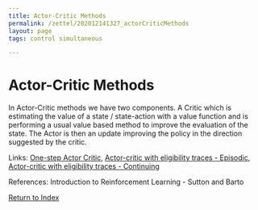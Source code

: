 ```yaml
---
title: Actor-Critic Methods
permalink: /zettel/202012141327_actorCriticMethods
layout: page
tags: control simultaneous

---
```

# Actor-Critic Methods

In Actor-Critic methods we have two components. A Critic which is estimating the value of a 
state / state-action with a value function and is performing a usual value based method
to improve the evaluation of the state. The Actor is then an update improving the policy 
in the direction suggested by the critic. 

Links: [One-step Actor Critic](202012121514_oneStepActorCritic), [Actor-critic with eligibility traces - Episodic](202012121515_actorCriticEligibilityTracesEpisodic),
[Actor-critic with eligibility traces - Continuing](202012121516_actorCriticEligibilityTracesContinuing)

References: Introduction to Reinforcement Learning - Sutton and Barto

[Return to Index](index)